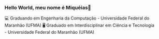 ### Hello World, meu nome é Miquéias👋

💻 Graduando em Engenharia da Computação - Universidade Federal do Maranhão (UFMA)
🖥️ Graduado em Interdisciplinar em Ciência e Tecnologia - Universidade Federal do Maranhão (UFMA)





<!--
**miqueiasrodrigues/miqueiasrodrigues** is a ✨ _special_ ✨ repository because its `README.md` (this file) appears on your GitHub profile.

Here are some ideas to get you started:

- 🔭 I’m currently working on ...
- 🌱 I’m currently learning ...
- 👯 I’m looking to collaborate on ...
- 🤔 I’m looking for help with ...
- 💬 Ask me about ...
- 📫 How to reach me: ...
- 😄 Pronouns: ...
- ⚡ Fun fact: ...
-->
